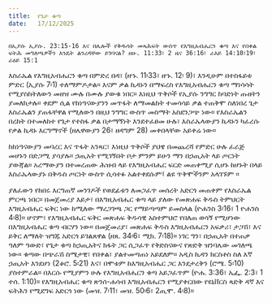 ```yaml
---
title:  የጌታ ቁጣ
date:   17/12/2025
---
```


`በኢያሱ ኢያሱ. 23:15-16 እና በሌሎች የቅዱሳት መጻሕፍት ውስጥ የእግዚአብሔርን ቁጣ እና የበቀል ፍትሕ መግለጫዎችን እንዴት ልንረዳቸው ይገባናል? ዘሁ. 11:33፣ 2 ዜና 36:16፣ ራእይ 14:10፣19፣ ራዕይ 15:1
`


እስራኤል የእግዚአብሔርን ቁጣ በምድረ በዳ፣ (ዘኁ. 11፡33፣ ዘኁ. 12፡ 9)፣ እንዲሁም በተስፋይቱ ምድር (ኢያሱ 7፡1) ተለማምዶታል። እናም ቃል ኪዳኑን በማፍረስ የእግዚአብሔርን ቁጣ ማነሳሳት የሚያስከትለውን መዘዝ ሙሉ በሙሉ ያውቁ ነበር። እነዚህ ጥቅሶች የኢያሱ ንግግር ከባድነት ጡዘትን ያመለክታሉ። ቀደም ሲል የከነዓናውያንን መጥፋት ለማመልከት ተመሳሳይ ቃል ተጠቅሞ ስለነበረ ጌታ እስራኤልን ያጠፋቸዋል የሚለውን በዚህ ንግግር ውስጥ መስማት አስደንጋጭ ነው። የእስራኤልን በረከት በተመለከተ የጌታ የተስፋ ቃል በታማኝነት እንደተፈፀመ ሁሉ፣ እስራኤላውያን ኪዳኑን ካፈረሱ የቃል ኪዳኑ እርግማኖች (ዘሌዋውያን 26፣ ዘዳግም 28) መቀበላቸው አይቀሬ ነው።

ከከነዓናውያን መባረር እና ጥፋት አንጻር፣ እነዚህ ጥቅሶች ያህዌ በመጨረሻ የምድር ሁሉ ፈራጅ መሆኑን በድጋሚ ያሳያሉ። ኃጢአት የሚገኝበት ቦታ ምንም ይሁን ማን በኃጢአት ላይ ጦርነት ያውጃል። አረማውያን በተመረጠው ሕዝብ ላይ የእግዚአብሔር ፍርድ መጠቀሚያ ሲሆኑ ከሆኑት በላይ እስራኤላውያኑ በቅዱስ ጦርነት ውስጥ ሲሳተፉ አልተቀደሱም፤ ልዩ ጥቅሞችንም አላገኙም ።

ያለፈውን የከበሩ እርግጠኛ መንገዶች የወደፊቱን ለመጋፈጥ መሰረት አድርጎ መጠቀም የእስራኤል ምርጫ ነበር። በመጀመሪያ እይታ፣ በእግዚአብሔር ቁጣ ላይ ያለው የመጽሐፍ ቅዱስ ትምህርት እግዚአብሔር ፍቅር ነው ከሚለው ማረጋገጫ ጋር የማይጣጣም ይመስላል (ዮሐንስ 3፡16፣ 1 ዮሐንስ 4፡8)። ሆኖም፣ የእግዚአብሔር ፍቅር መጽሐፍ ቅዱሳዊ አስተምህሮ የበለጠ ወሳኝ የሚሆነው በእግዚአብሔር ቁጣ ብርሃን ነው። በመጀመሪያ፣ መጽሐፍ ቅዱስ እግዚአብሔርን አፍቃሪ፣ ታጋሽ፣ እና ይቅር ለማለት ዝግጁ አድርጎ ይገልጸዋል (ዘጸ. 34፡6፣ ሚክ. 7፡18)። ነገር ግን፣ በኃጢአት በተጠቃ ዓለም ዓውድ፣ የጌታ ቁጣ ከኃጢአትና ክፋት ጋር ሲጋፈጥ የቅድስናውና የጽድቅ ዝንባሌው መገለጫ ነው። ቁጣው በጭራሽ ስሜታዊ፣ የበቀል፣ ያልተመጣጠነ አይደለም። አዲስ ኪዳን ክርስቶስ ስለ እኛ ኃጢአት እንደሆነ (2ቆሮ. 5፡21) እና፣ በሞቱም ከእግዚአብሔር ጋር እንደታረቅን (ሮሜ. 5፡10) ያስተምራል። በእርሱ የሚያምን ሁሉ የእግዚአብሔርን ቁጣ አይጋፈጥም (ዮሐ. 3:36፣ ኤፌ. 2:3፣ 1 ተሰ. 1:10)። የእግዚአብሔር ቁጣ ጽንሰ-ሐሳብ እግዚአብሔርን የሚያቀርበው የዩኒቨርስ ጻድቅ ዳኛ እና ፍትሕን የሚደግፍ አድርጎ ነው (መዝ. 7፡11፣ መዝ. 50፡6፣ 2ጢሞ. 4፡8)።